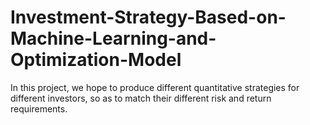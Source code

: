 # Investment-Strategy-Based-on-Machine-Learning-and-Optimization-Model
In this project, we hope to produce different quantitative strategies for different investors, so as to match their different risk and return requirements. 

